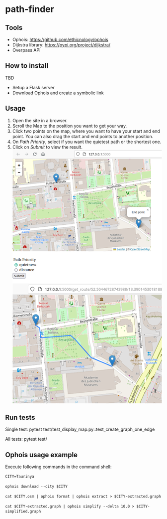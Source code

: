 # path-finder

## Tools
- Ophois: https://github.com/ethicnology/ophois
- Dijkstra library: https://pypi.org/project/dijkstra/
- Overpass API

## How to install
TBD
- Setup a Flask server
- Download Ophois and create a symbolic link

## Usage
1. Open the site in a browser. 
2. Scroll the Map to the position you want to get your way.
3. Click two points on the map, where you want to have your start and end point.
You can also drag the start and end points to another position.
4. On _Path Priority_, select if you want the quietest path or the shortest one.
5. Click on _Submit_ to view the result.
![usage_start.png](usage_start.png)
![usage_result.png](usage_result.png)

## Run tests
Single test: pytest test/test_display_map.py::test_create_graph_one_edge

All tests: pytest test/

## Ophois usage example
Execute following commands in the command shell:

```shell
CITY=Taurinya

ophois download --city $CITY

cat $CITY.osm | ophois format | ophois extract > $CITY-extracted.graph

cat $CITY-extracted.graph | ophois simplify --delta 10.0 > $CITY-simplified.graph
```
